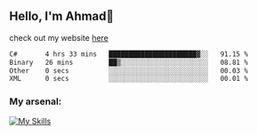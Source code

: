
## Hello, I'm Ahmad👋

check out my website [here](https://ahmadalwi.com/)

<!--START_SECTION:waka-->

```txt
C#       4 hrs 33 mins   ██████████████████████▓░░   91.15 %
Binary   26 mins         ██▒░░░░░░░░░░░░░░░░░░░░░░   08.81 %
Other    0 secs          ░░░░░░░░░░░░░░░░░░░░░░░░░   00.03 %
XML      0 secs          ░░░░░░░░░░░░░░░░░░░░░░░░░   00.01 %
```

<!--END_SECTION:waka-->

### My arsenal:

[![My Skills](https://skillicons.dev/icons?i=js,ts,py,go,react,nextjs,svelte,nodejs,django,tailwind,html,css,sass,firebase,mongodb,postgres,mysql,redis,git,github,docker,vscode,figma,godot)](https://skillicons.dev)

